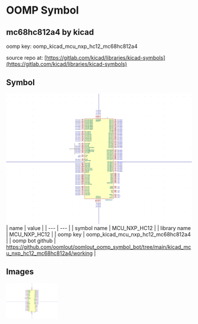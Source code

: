 # OOMP Symbol  
## mc68hc812a4  by kicad  
  
oomp key: oomp_kicad_mcu_nxp_hc12_mc68hc812a4  
  
source repo at: [https://gitlab.com/kicad/libraries/kicad-symbols](https://gitlab.com/kicad/libraries/kicad-symbols)  
## Symbol  
  
[![working.png](working_600.png)](working.png)  
| name | value | 
| --- | --- | 
| symbol name | MCU_NXP_HC12 | 
| library name | MCU_NXP_HC12 | 
| oomp key | oomp_kicad_mcu_nxp_hc12_mc68hc812a4 | 
| oomp bot github | https://github.com/oomlout/oomlout_oomp_symbol_bot/tree/main/kicad_mcu_nxp_hc12_mc68hc812a4/working | 
## Images  
  
[![working.png](working_140.png)](working.png)  

